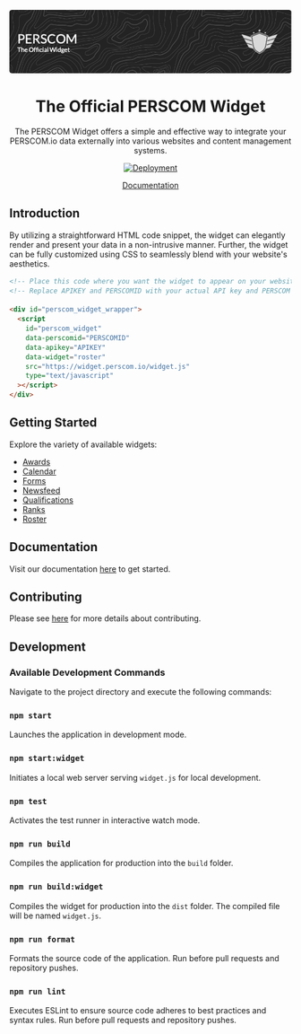 <p align="center"><img src="../art/header.png" alt="Logo"></p>

<div align="center">

# The Official PERSCOM Widget

The PERSCOM Widget offers a simple and effective way to integrate your PERSCOM.io data externally into various websites and content management systems.

[![Deployment](https://github.com/DeschutesDesignGroupLLC/perscom-widget/actions/workflows/main.yml/badge.svg)](https://github.com/DeschutesDesignGroupLLC/perscom-widget/actions/workflows/main.yml)

[Documentation](https://docs.perscom.io)

</div>

## Introduction

By utilizing a straightforward HTML code snippet, the widget can elegantly render and present your data in a non-intrusive manner. Further, the widget can be fully customized using CSS to seamlessly blend with your website's aesthetics.

```html
<!-- Place this code where you want the widget to appear on your website. -->
<!-- Replace APIKEY and PERSCOMID with your actual API key and PERSCOM Account ID. -->

<div id="perscom_widget_wrapper">
  <script
    id="perscom_widget"
    data-perscomid="PERSCOMID"
    data-apikey="APIKEY"
    data-widget="roster"
    src="https://widget.perscom.io/widget.js"
    type="text/javascript"
  ></script>
</div>
```

## Getting Started      

Explore the variety of available widgets:

- [Awards](https://docs.perscom.io/external-integration/widgets/awards)
- [Calendar](https://docs.perscom.io/external-integration/widgets/calendar)
- [Forms](https://docs.perscom.io/external-integration/widgets/forms)
- [Newsfeed](https://docs.perscom.io/external-integration/widgets/newsfeed)
- [Qualifications](https://docs.perscom.io/external-integration/widgets/qualifications)
- [Ranks](https://docs.perscom.io/external-integration/widgets/ranks)
- [Roster](https://docs.perscom.io/external-integration/widgets/roster)

## Documentation

Visit our documentation [here](https://docs.perscom.io) to get started.

## Contributing

Please see [here](../.github/CONTRIBUTING.md) for more details about contributing.

## Development

### Available Development Commands

Navigate to the project directory and execute the following commands:

### `npm start`

Launches the application in development mode.

### `npm start:widget`

Initiates a local web server serving `widget.js` for local development.

### `npm test`

Activates the test runner in interactive watch mode.

### `npm run build`

Compiles the application for production into the `build` folder.

### `npm run build:widget`

Compiles the widget for production into the `dist` folder.
The compiled file will be named `widget.js`.

### `npm run format`

Formats the source code of the application.
Run before pull requests and repository pushes.

### `npm run lint`

Executes ESLint to ensure source code adheres to best practices and syntax rules.
Run before pull requests and repository pushes.